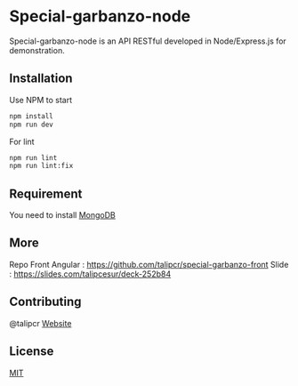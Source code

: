 # Special-garbanzo-node

Special-garbanzo-node is an API RESTful developed in Node/Express.js for demonstration.

## Installation

Use NPM to start

```bash
npm install
npm run dev
```

For lint 
```bash
npm run lint
npm run lint:fix
```

## Requirement

You need to install [MongoDB](https://docs.mongodb.com/manual/installation/)

## More
Repo Front Angular : https://github.com/talipcr/special-garbanzo-front
Slide : https://slides.com/talipcesur/deck-252b84

## Contributing
@talipcr
[Website](http://talipcesur.fr)

## License
[MIT](https://choosealicense.com/licenses/mit/)
